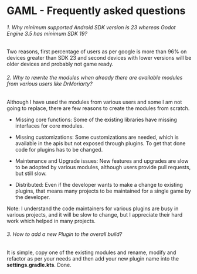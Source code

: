 # GAML - Frequently asked questions


###### 1. Why minimum supported Android SDK version is 23 whereas Godot Engine 3.5 has minimum SDK 19?

Two reasons, first percentage of users as per google is more than 96% on devices greater than SDK 23 and second devices with lower versions will be older devices and probably not game ready.


###### 2. Why to rewrite the modules when already there are available modules from various users like DrMoriarty?

Although I have used the modules from various users and some I am not going to replace, there are few reasons to create the modules from scratch.

- Missing core functions: Some of the existing libraries have missing interfaces for core modules.

- Missing customizations: Some customizations are needed, which is available in the apis but not exposed through plugins. To get that done code for plugins has to be changed. 
  
- Maintenance and Upgrade issues: New features and upgrades are slow to be adopted by various modules, although users provide pull requests, but still slow.

- Distributed: Even if the developer wants to make a change to existing plugins, that means many projects to be maintained for a single game by the developer.   

Note: I understand the code maintainers for various plugins are busy in various projects, and it will be slow to change, but I appreciate their hard work which helped in many projects.

###### 3. How to add a new Plugin to the overall build?

It is simple, copy one of the existing modules and rename, modify and refactor as per your needs and then add your new plugin name into the **settings.gradle.kts**. Done.

